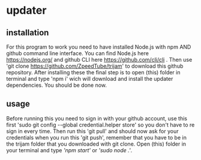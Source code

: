 # updater

## installation 
For this program to work you need to have installed Node.js with npm AND github command line interface.
You can find Node.js here https://nodejs.org/ and github CLI here https://github.com/cli/cli .
Then use 'git clone https://github.com/ZpeedTube/trijam' to download this github repository.
After installing these the final step is to open (this) folder in terminal and type 'npm i' wich will download and install the updater dependencies.
You should be done now.

## usage
Before running this you need to sign in with your github account, use this first 'sudo git config --global credential.helper store' so you don't have to re sign in every time.
Then run this 'git pull' and should now ask for your credentials when you run this 'git push', remember that you have to be in the trijam folder that you downloaded with git clone.
Open (this) folder in your terminal and type *'npm start'* or *'sudo node .'*.
